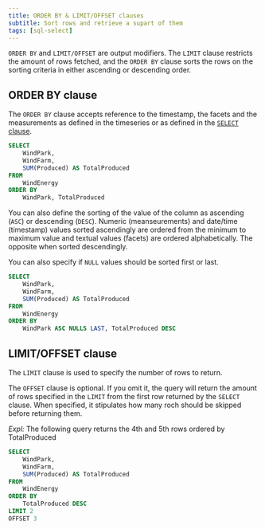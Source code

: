 ```yaml
---
title: ORDER BY & LIMIT/OFFSET clauses
subtitle: Sort rows and retrieve a supart of them
tags: [sql-select]
---
```


`ORDER BY` and `LIMIT/OFFSET` are output modifiers. The `LIMIT` clause restricts the amount of rows fetched, and the `ORDER BY` clause sorts the rows on the sorting criteria in either ascending or descending order.

## ORDER BY clause

The `ORDER BY` clause accepts reference to the timestamp, the facets and the measurements as defined in the timeseries or as defined in the [`SELECT` clause](../sql-select-from).

```sql
SELECT
    WindPark,
    WindFarm,
    SUM(Produced) AS TotalProduced
FROM
    WindEnergy
ORDER BY
    WindPark, TotalProduced
```

You can also define the sorting of the value of the column as ascending (`ASC`) or descending (`DESC`). Numeric (meanseurements) and date/time (timestamp) values sorted ascendingly are ordered from the minimum to maximum value and textual values (facets) are ordered alphabetically. The opposite when sorted descendingly.

You can also specify if `NULL` values should be sorted first or last.

```sql
SELECT
    WindPark,
    WindFarm,
    SUM(Produced) AS TotalProduced
FROM
    WindEnergy
ORDER BY
    WindPark ASC NULLS LAST, TotalProduced DESC
```

## LIMIT/OFFSET clause

The `LIMIT` clause is used to specify the number of rows to return.

The `OFFSET` clause is optional. If you omit it, the query will return the amount of rows specified in the `LIMIT` from the first row returned by the `SELECT` clause. When specified, it stipulates how many roch should be skipped before returning them.

*Expl:* The following query returns the 4th and 5th rows ordered by TotalProduced

```sql
SELECT
    WindPark,
    WindFarm,
    SUM(Produced) AS TotalProduced
FROM
    WindEnergy
ORDER BY
    TotalProduced DESC
LIMIT 2
OFFSET 3 
```
